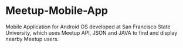 # Meetup-Mobile-App
Mobile Application for Android OS developed at San Francisco State University, which uses Meetup API, JSON and JAVA to find and display nearby Meetup users. 
